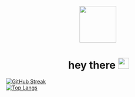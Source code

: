 <div id="header" align="center">
  <img src="https://media.tenor.com/YR1hxyktKYYAAAAC/cat.gif" width="100" />
  <img src="https://komarev.com/ghpvc/?username=TheTilda&style=flat-square&color=blue" alt=""/>
<h1>
  hey there
  <img src="https://media.giphy.com/media/hvRJCLFzcasrR4ia7z/giphy.gif" width="30px"/>
</h1>
</div>

[![GitHub Streak](http://github-readme-streak-stats.herokuapp.com?user=TheTilda&theme=dark&background=000000)](https://git.io/streak-stats)
<br>
[![Top Langs](https://github-readme-stats.vercel.app/api/top-langs/?username=TheTilda&layout=compact&theme=vision-friendly-dark)](https://github.com/anuraghazra/github-readme-stats)

  
